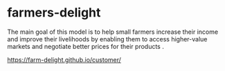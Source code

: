 # farmers-delight

The main goal of this model is to help small farmers increase their income and improve their livelihoods by enabling them to access higher-value markets and negotiate better prices for their products .


 https://farm-delight.github.io/customer/
